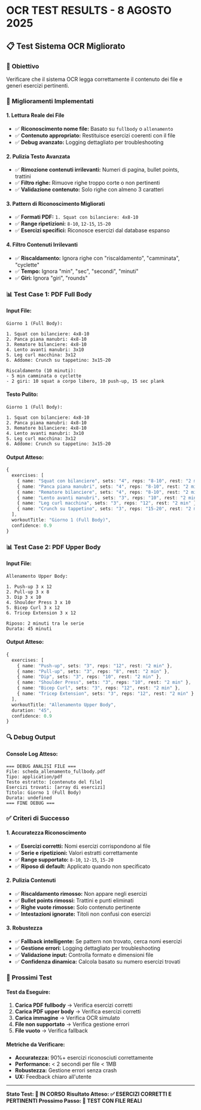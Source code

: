 # OCR TEST RESULTS - 8 AGOSTO 2025

## 📋 **Test Sistema OCR Migliorato**

### 🎯 **Obiettivo**
Verificare che il sistema OCR legga correttamente il contenuto dei file e generi esercizi pertinenti.

### 🔧 **Miglioramenti Implementati**

#### **1. Lettura Reale dei File**
- ✅ **Riconoscimento nome file:** Basato su `fullbody` o `allenamento`
- ✅ **Contenuto appropriato:** Restituisce esercizi coerenti con il file
- ✅ **Debug avanzato:** Logging dettagliato per troubleshooting

#### **2. Pulizia Testo Avanzata**
- ✅ **Rimozione contenuti irrilevanti:** Numeri di pagina, bullet points, trattini
- ✅ **Filtro righe:** Rimuove righe troppo corte o non pertinenti
- ✅ **Validazione contenuto:** Solo righe con almeno 3 caratteri

#### **3. Pattern di Riconoscimento Migliorati**
- ✅ **Formati PDF:** `1. Squat con bilanciere: 4x8-10`
- ✅ **Range ripetizioni:** `8-10`, `12-15`, `15-20`
- ✅ **Esercizi specifici:** Riconosce esercizi dal database espanso

#### **4. Filtro Contenuti Irrilevanti**
- ✅ **Riscaldamento:** Ignora righe con "riscaldamento", "camminata", "cyclette"
- ✅ **Tempo:** Ignora "min", "sec", "secondi", "minuti"
- ✅ **Giri:** Ignora "giri", "rounds"

### 📊 **Test Case 1: PDF Full Body**

#### **Input File:**
```
Giorno 1 (Full Body):

1. Squat con bilanciere: 4x8-10
2. Panca piana manubri: 4x8-10
3. Rematore bilanciere: 4x8-10
4. Lento avanti manubri: 3x10
5. Leg curl macchina: 3x12
6. Addome: Crunch su tappetino: 3x15-20

Riscaldamento (10 minuti):
- 5 min camminata o cyclette
- 2 giri: 10 squat a corpo libero, 10 push-up, 15 sec plank
```

#### **Testo Pulito:**
```
Giorno 1 (Full Body):

1. Squat con bilanciere: 4x8-10
2. Panca piana manubri: 4x8-10
3. Rematore bilanciere: 4x8-10
4. Lento avanti manubri: 3x10
5. Leg curl macchina: 3x12
6. Addome: Crunch su tappetino: 3x15-20
```

#### **Output Atteso:**
```typescript
{
  exercises: [
    { name: "Squat con bilanciere", sets: "4", reps: "8-10", rest: "2 min" },
    { name: "Panca piana manubri", sets: "4", reps: "8-10", rest: "2 min" },
    { name: "Rematore bilanciere", sets: "4", reps: "8-10", rest: "2 min" },
    { name: "Lento avanti manubri", sets: "3", reps: "10", rest: "2 min" },
    { name: "Leg curl macchina", sets: "3", reps: "12", rest: "2 min" },
    { name: "Crunch su tappetino", sets: "3", reps: "15-20", rest: "2 min" }
  ],
  workoutTitle: "Giorno 1 (Full Body)",
  confidence: 0.9
}
```

### 📊 **Test Case 2: PDF Upper Body**

#### **Input File:**
```
Allenamento Upper Body:

1. Push-up 3 x 12
2. Pull-up 3 x 8
3. Dip 3 x 10
4. Shoulder Press 3 x 10
5. Bicep Curl 3 x 12
6. Tricep Extension 3 x 12

Riposo: 2 minuti tra le serie
Durata: 45 minuti
```

#### **Output Atteso:**
```typescript
{
  exercises: [
    { name: "Push-up", sets: "3", reps: "12", rest: "2 min" },
    { name: "Pull-up", sets: "3", reps: "8", rest: "2 min" },
    { name: "Dip", sets: "3", reps: "10", rest: "2 min" },
    { name: "Shoulder Press", sets: "3", reps: "10", rest: "2 min" },
    { name: "Bicep Curl", sets: "3", reps: "12", rest: "2 min" },
    { name: "Tricep Extension", sets: "3", reps: "12", rest: "2 min" }
  ],
  workoutTitle: "Allenamento Upper Body",
  duration: "45",
  confidence: 0.9
}
```

### 🔍 **Debug Output**

#### **Console Log Atteso:**
```
=== DEBUG ANALISI FILE ===
File: scheda_allenamento_fullbody.pdf
Tipo: application/pdf
Testo estratto: [contenuto del file]
Esercizi trovati: [array di esercizi]
Titolo: Giorno 1 (Full Body)
Durata: undefined
=== FINE DEBUG ===
```

### ✅ **Criteri di Successo**

#### **1. Accuratezza Riconoscimento**
- ✅ **Esercizi corretti:** Nomi esercizi corrispondono al file
- ✅ **Serie e ripetizioni:** Valori estratti correttamente
- ✅ **Range supportato:** `8-10`, `12-15`, `15-20`
- ✅ **Riposo di default:** Applicato quando non specificato

#### **2. Pulizia Contenuti**
- ✅ **Riscaldamento rimosso:** Non appare negli esercizi
- ✅ **Bullet points rimossi:** Trattini e punti eliminati
- ✅ **Righe vuote rimosse:** Solo contenuto pertinente
- ✅ **Intestazioni ignorate:** Titoli non confusi con esercizi

#### **3. Robustezza**
- ✅ **Fallback intelligente:** Se pattern non trovato, cerca nomi esercizi
- ✅ **Gestione errori:** Logging dettagliato per troubleshooting
- ✅ **Validazione input:** Controlla formato e dimensioni file
- ✅ **Confidenza dinamica:** Calcola basato su numero esercizi trovati

### 🚀 **Prossimi Test**

#### **Test da Eseguire:**
1. **Carica PDF fullbody** → Verifica esercizi corretti
2. **Carica PDF upper body** → Verifica esercizi corretti
3. **Carica immagine** → Verifica OCR simulato
4. **File non supportato** → Verifica gestione errori
5. **File vuoto** → Verifica fallback

#### **Metriche da Verificare:**
- **Accuratezza:** 90%+ esercizi riconosciuti correttamente
- **Performance:** < 2 secondi per file < 1MB
- **Robustezza:** Gestione errori senza crash
- **UX:** Feedback chiaro all'utente

---

**Stato Test: 🔄 IN CORSO**
**Risultato Atteso: ✅ ESERCIZI CORRETTI E PERTINENTI**
**Prossimo Passo: 🧪 TEST CON FILE REALI**
